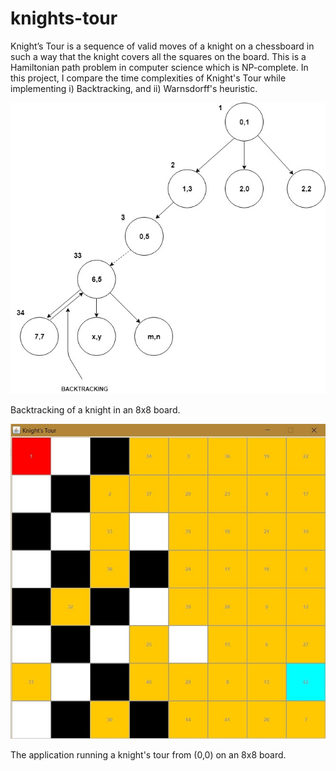 # knights-tour
Knight’s Tour is a sequence of valid moves of a knight on a chessboard in such a way that the knight covers all the squares on the board. This is a Hamiltonian path problem in computer science which is NP-complete. In this project, I compare the time complexities of Knight's Tour while implementing i) Backtracking, and ii) Warnsdorff's heuristic.

![Screenshot](8x8.jpg)

Backtracking of a knight in an 8x8 board.

![BT Screenshot](8%20from%200,0%20BT.jpg)

The application running a knight's tour from (0,0) on an 8x8 board.
